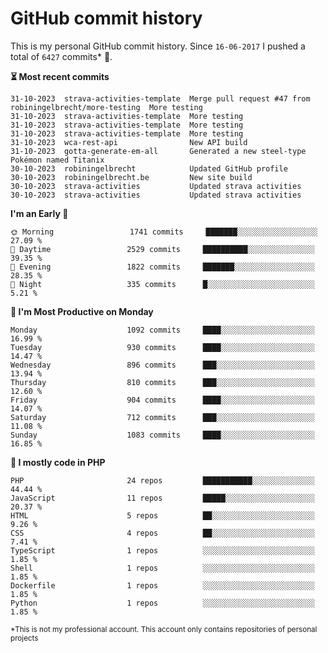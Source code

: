 # GitHub commit history
This is my personal GitHub commit history. Since <!--START_SECTION:first-commit-date-->`16-06-2017`<!--END_SECTION:first-commit-date--> I pushed a total of <!--START_SECTION:total-commit-count-->`6427`<!--END_SECTION:total-commit-count--> commits* 🎉.

<!--START_SECTION:most-recent-commits-->
**⏳ Most recent commits**
                                        
```text
31-10-2023  strava-activities-template  Merge pull request #47 from robiningelbrecht/more-testing  More testing
31-10-2023  strava-activities-template  More testing
31-10-2023  strava-activities-template  More testing
31-10-2023  strava-activities-template  More testing
31-10-2023  wca-rest-api                New API build
31-10-2023  gotta-generate-em-all       Generated a new steel-type Pokémon named Titanix
30-10-2023  robiningelbrecht            Updated GitHub profile
30-10-2023  robiningelbrecht.be         New site build
30-10-2023  strava-activities           Updated strava activities
30-10-2023  strava-activities           Updated strava activities
```
<!--END_SECTION:most-recent-commits-->  

<!--START_SECTION:commits-per-day-time-->
**I&#039;m an Early 🐤**

```text
🌞 Morning                 1741 commits     ███████░░░░░░░░░░░░░░░░░░   27.09 %
🌆 Daytime                 2529 commits     ██████████░░░░░░░░░░░░░░░   39.35 %
🌃 Evening                 1822 commits     ███████░░░░░░░░░░░░░░░░░░   28.35 %
🌙 Night                   335 commits      █░░░░░░░░░░░░░░░░░░░░░░░░   5.21 %
```
<!--END_SECTION:commits-per-day-time-->  

<!--START_SECTION:commits-per-weekday-->
**📅 I&#039;m Most Productive on Monday**

```text
Monday                    1092 commits     ████░░░░░░░░░░░░░░░░░░░░░   16.99 %
Tuesday                   930 commits      ████░░░░░░░░░░░░░░░░░░░░░   14.47 %
Wednesday                 896 commits      ███░░░░░░░░░░░░░░░░░░░░░░   13.94 %
Thursday                  810 commits      ███░░░░░░░░░░░░░░░░░░░░░░   12.60 %
Friday                    904 commits      ████░░░░░░░░░░░░░░░░░░░░░   14.07 %
Saturday                  712 commits      ███░░░░░░░░░░░░░░░░░░░░░░   11.08 %
Sunday                    1083 commits     ████░░░░░░░░░░░░░░░░░░░░░   16.85 %
```
<!--END_SECTION:commits-per-weekday-->  

<!--START_SECTION:repos-per-language-->
**💬 I mostly code in PHP**

```text
PHP                       24 repos         ███████████░░░░░░░░░░░░░░   44.44 %
JavaScript                11 repos         █████░░░░░░░░░░░░░░░░░░░░   20.37 %
HTML                      5 repos          ██░░░░░░░░░░░░░░░░░░░░░░░   9.26 %
CSS                       4 repos          ██░░░░░░░░░░░░░░░░░░░░░░░   7.41 %
TypeScript                1 repos          ░░░░░░░░░░░░░░░░░░░░░░░░░   1.85 %
Shell                     1 repos          ░░░░░░░░░░░░░░░░░░░░░░░░░   1.85 %
Dockerfile                1 repos          ░░░░░░░░░░░░░░░░░░░░░░░░░   1.85 %
Python                    1 repos          ░░░░░░░░░░░░░░░░░░░░░░░░░   1.85 %
```
<!--END_SECTION:repos-per-language-->  

<sub>*This is not my professional account. This account only contains repositories of personal projects</sub>
